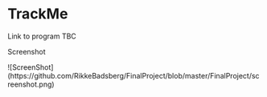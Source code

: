 <h1>TrackMe</h1>

<p>Link to program TBC</p>

<p>Screenshot</p>
![ScreenShot](https://github.com/RikkeBadsberg/FinalProject/blob/master/FinalProject/screenshot.png)
